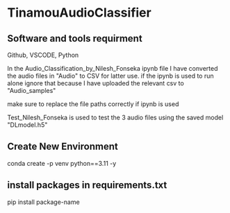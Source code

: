# TinamouAudioClassifier
## Software and tools requirment
Github, VSCODE, Python

In the Audio_Classification_by_Nilesh_Fonseka ipynb file I have converted the audio files in "Audio" to CSV for latter use. if the ipynb is used to run alone ignore that because I have uploaded the relevant csv to "Audio_samples"

make sure to replace the file paths correctly if ipynb is used

Test_Nilesh_Fonseka is used to test the 3 audio files using the saved model "DLmodel.h5"

## Create New Environment

conda create -p venv python==3.11 -y

## install packages in requirements.txt

pip install package-name
